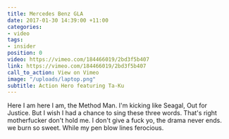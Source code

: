 ```yaml
---
title: Mercedes Benz GLA
date: 2017-01-30 14:39:00 +11:00
categories:
- video
tags:
- insider
position: 0
video: https://vimeo.com/184466019/2bd3f5b407
link: https://vimeo.com/184466019/2bd3f5b407
call_to_action: View on Vimeo
image: "/uploads/laptop.png"
subtitle: Action Hero featuring Ta-Ku
---
```

Here I am here I am, the Method Man. I'm kicking like Seagal, Out for Justice. But I wish I had a chance to sing these three words. That's right motherfucker don't hold me. I don't give a fuck yo, the drama never ends. we burn so sweet. While my pen blow lines ferocious.
